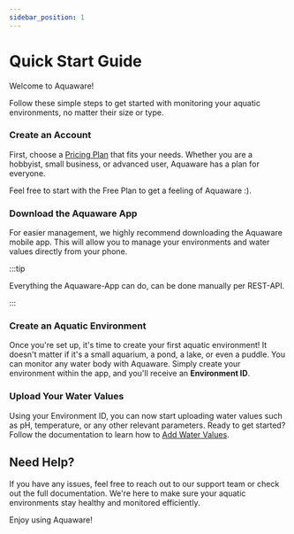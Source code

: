 ```yaml
---
sidebar_position: 1
---
```


# Quick Start Guide

Welcome to Aquaware!

Follow these simple steps to get started with monitoring your aquatic environments, no matter their size or type.

### Create an Account

First, choose a [Pricing Plan](https://aquaware.cloud/#pricing) that fits your needs. Whether you are a hobbyist, small business, or advanced user, Aquaware has a plan for everyone.

Feel free to start with the Free Plan to get a feeling of Aquaware :).

### Download the Aquaware App

For easier management, we highly recommend downloading the Aquaware mobile app. This will allow you to manage your environments and water values directly from your phone.

:::tip

Everything the Aquaware-App can do, can be done manually per REST-API.

:::

### Create an Aquatic Environment

Once you're set up, it's time to create your first aquatic environment! It doesn't matter if it's a small aquarium, a pond, a lake, or even a puddle. You can monitor any water body with Aquaware.
Simply create your environment within the app, and you'll receive an **Environment ID**.

### Upload Your Water Values

Using your Environment ID, you can now start uploading water values such as pH, temperature, or any other relevant parameters.
Ready to get started? Follow the documentation to learn how to [Add Water Values](./measurement-management/add_water_values).

## Need Help?

If you have any issues, feel free to reach out to our support team or check out the full documentation. We're here to make sure your aquatic environments stay healthy and monitored efficiently.

Enjoy using Aquaware!
